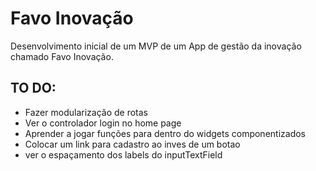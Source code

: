 # Favo Inovação

Desenvolvimento inicial de um MVP de um App de gestão da inovação chamado Favo Inovação. 

## TO DO:

 - Fazer modularização de rotas
 - Ver o controlador login no home page
 - Aprender a jogar funções para dentro do widgets componentizados
 - Colocar um link para cadastro ao inves de um botao
 - ver o espaçamento dos labels do inputTextField